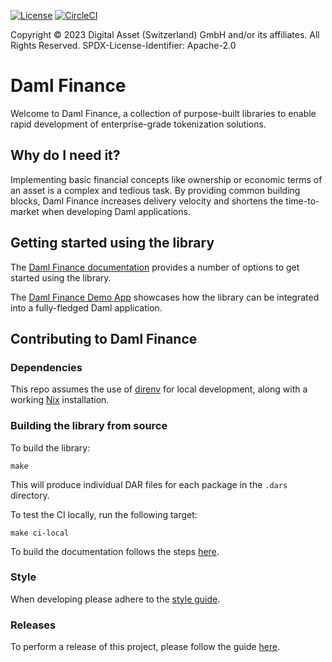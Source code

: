 [![License](https://img.shields.io/badge/License-Apache%202.0-blue.svg)](https://github.com/digital-asset/daml/blob/main/LICENSE)
[![CircleCI](https://dl.circleci.com/status-badge/img/gh/digital-asset/daml-finance/tree/main.svg?style=svg)](https://dl.circleci.com/status-badge/redirect/gh/digital-asset/daml-finance/tree/main)

Copyright © 2023 Digital Asset (Switzerland) GmbH and/or its affiliates. All Rights Reserved. SPDX-License-Identifier: Apache-2.0

# Daml Finance

Welcome to Daml Finance, a collection of purpose-built libraries to enable rapid development of
enterprise-grade tokenization solutions.

## Why do I need it?

Implementing basic financial concepts like ownership or economic terms of an asset is a complex and
tedious task. By providing common building blocks, Daml Finance increases delivery velocity and
shortens the time-to-market when developing Daml applications.

## Getting started using the library

The [Daml Finance documentation](https://digital-asset.github.io/daml-finance/) provides a number of
options to get started using the library.

The [Daml Finance Demo App](https://github.com/digital-asset/daml-finance-app/) showcases how
the library can be integrated into a fully-fledged Daml application.

## Contributing to Daml Finance

### Dependencies

This repo assumes the use of [direnv] for local development, along with a working [Nix]
installation.

[direnv]: https://github.com/direnv/direnv
[Nix]: https://nixos.org/download.html

### Building the library from source

To build the library:

```script
make
```

This will produce individual DAR files for each package in the `.dars` directory.

To test the CI locally, run the following target:

```script
make ci-local
```

To build the documentation follows the steps [here](./docs/README.md).

### Style

When developing please adhere to the [style guide](./STYLEGUIDE.md).

### Releases

To perform a release of this project, please follow the guide [here](./RELEASE.MD).
